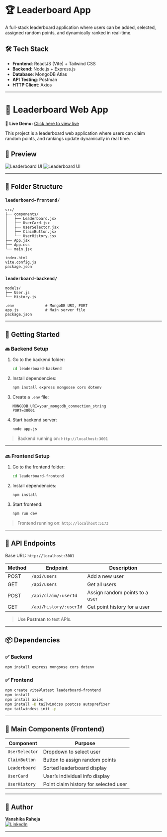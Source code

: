 # 🏆 Leaderboard App

A full-stack leaderboard application where users can be added, selected, assigned random points, and dynamically ranked in real-time.

## 🛠 Tech Stack

- **Frontend**: ReactJS (Vite) + Tailwind CSS
- **Backend**: Node.js + Express.js
- **Database**: MongoDB Atlas
- **API Testing**: Postman
- **HTTP Client**: Axios

---
# 🚀 Leaderboard Web App

🔗 **Live Demo:** [Click here to view live](https://leader-board-project-eight.vercel.app)

This project is a leaderboard web application where users can claim random points, and rankings update dynamically in real time.


## 📸 Preview



![Leaderboard UI](https://github.com/Vanshikarahja/LeaderBoard-Project/blob/main/preview.png.png?raw=true)
![Leaderboard UI](https://github.com/Vanshikarahja/LeaderBoard-Project/blob/main/preview2.png.png?raw=true)

---

## 📁 Folder Structure

### `leaderboard-frontend/`

```
src/
├── components/
│   ├── Leaderboard.jsx
│   ├── UserCard.jsx
│   ├── UserSelector.jsx
│   ├── ClaimButton.jsx
│   └── UserHistory.jsx
├── App.jsx
├── App.css
└── main.jsx

index.html
vite.config.js
package.json
```

### `leaderboard-backend/`

```
models/
├── User.js
└── History.js

.env              # MongoDB URI, PORT
app.js            # Main server file
package.json
```

---

## 🚀 Getting Started

### 🔙 Backend Setup

1. Go to the backend folder:
   ```bash
   cd leaderboard-backend
   ```

2. Install dependencies:
   ```bash
   npm install express mongoose cors dotenv
   ```

3. Create a `.env` file:
   ```
   MONGODB_URI=your_mongodb_connection_string
   PORT=30001
   ```

4. Start backend server:
   ```bash
   node app.js
   ```

> Backend running on: `http://localhost:3001`

---

### 🔜 Frontend Setup

1. Go to the frontend folder:
   ```bash
   cd leaderboard-frontend
   ```

2. Install dependencies:
   ```bash
   npm install
   ```

3. Start frontend:
   ```bash
   npm run dev
   ```

> Frontend running on: `http://localhost:5173`

---

## 🔌 API Endpoints

Base URL: `http://localhost:3001`

| Method | Endpoint               | Description                      |
|--------|------------------------|----------------------------------|
| POST   | `/api/users`           | Add a new user                   |
| GET    | `/api/users`           | Get all users                    |
| POST   | `/api/claim/:userId`   | Assign random points to a user   |
| GET    | `/api/history/:userId` | Get point history for a user     |

> Use **Postman** to test APIs.

---

## 📦 Dependencies

### ✅ Backend

```bash
npm install express mongoose cors dotenv
```

### ✅ Frontend

```bash
npm create vite@latest leaderboard-frontend
npm install
npm install axios
npm install -D tailwindcss postcss autoprefixer
npx tailwindcss init -p
```

---

## 🧩 Main Components (Frontend)

| Component       | Purpose                                |
|----------------|----------------------------------------|
| `UserSelector` | Dropdown to select user                |
| `ClaimButton`  | Button to assign random points         |
| `Leaderboard`  | Sorted leaderboard display             |
| `UserCard`     | User’s individual info display         |
| `UserHistory`  | Point claim history for selected user  |

---

## 👤 Author

**Vanshika Raheja**  
[![LinkedIn](https://img.shields.io/badge/LinkedIn-blue?style=for-the-badge&logo=linkedin)](https://www.linkedin.com/in/vanshika-raheja-21095b281/)

---




   

    



















